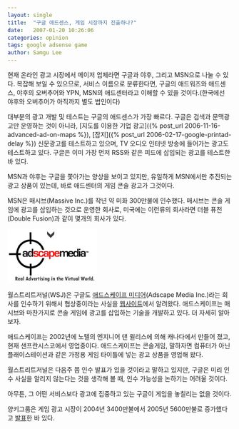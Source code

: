 ```yaml
---
layout: single
title:  "구글 애드센스, 게임 시장까지 진출하나?"
date:   2007-01-20 10:26:06
categories: opinion
tags: google adsense game
author: Samgu Lee
---
```

현재 온라인 광고 시장에서 메이저 업체라면 구글과 야후, 그리고 MSN으로 나눌 수 있다. 복잡해 보일 수 있으므로, 서비스 이름으로 분류한다면, 구글의 애드워즈와 애드센스, 야후의 오버추어와 YPN, MSN의 애드센터라고 이해할 수 있을 것이다.(한국에선 야후와 오버추어가 아직까지 별도 법인이다)

대부분의 광고 개발 및 테스트는 구글의 애드센스가 가장 빠르다. 구글은 검색과 문맥광고만 운영하는 것이 아니라, [지도를 이용한 기업 광고]({% post_url 2006-11-16-advanced-ad-on-maps %}), [잡지]({% post_url 2006-02-17-google-printad-delay %}) 신문광고를 테스트하고 있으며, TV 오디오 인터넷 방송에 들어가는 광고도 테스트하고 있다. 구글은 이미 가장 먼저 RSS와 같은 피드에 삽입되는 광고를 테스트한 바 있다.

MSN과 야후는 구글을 쫓아가는 양상을 보이고 있지만, 유일하게 MSN에서만 추진되는 광고 상품이 있는데, 바로 애드센터의 게임 콘솔 광고가 그것이다.

MSN은 매시브(Massive Inc.)를 작년 약 미화 300만불에 인수했다. 매시브는 콘솔 게임에 광고를 삽입하는 것으로 운영한 회사로, 미국에는 이런류의 회사라면 더블 퓨전(Double Fusion)과 같이 몇개의 회사가 있다.

![애드스케이프 미디어](/assets/adscapemedia-logo.jpg)

월스트리트저널(WSJ)은 구글도 [애드스케이프 미디어](http://www.adscapemedia.com/)(Adscape Media Inc.)라는 회사를 인수하기 위해서 협상중이라는 사실을 [웹사이트](http://online.wsj.com/google_login.html?url=http%3A%2F%2Fonline.wsj.com%2Farticle%2FSB116925953126282366.html%3Fmod%3Dgooglenews_wsj)에서 알려왔다. 애드스케이프는 매시브와 마찬가지로 콘솔 게임에 광고를 삽입하는 기술을 개발하고 있다. 더 자세히 알아보자.

애드스케이프는 2002년에 노텔의 엔지니어 댄 윌리스에 의해 캐나다에서 만들어 졌고, 현재 샌프란시스코에서 영업중이다. 애드스케이프는 콘솔게임, 말하자면 컴퓨터가 아닌 플래이스테이션과 같은 가정용 게임 타이틀에 넣는 광고 상품을 영업해 왔다.

월스트리트저널은 다음주 쯤 인수 발표가 있을 것이라고 말하고 있지만, 구글은 미리 인수 사실을 알리지 않는다는 것을 생각해 볼 때, 인수 가능성을 논하기는 어려울 것이다.

아무튼, 그 어떤 서비스보다 광고에 집중하고 있는 구글이 게임을 놓칠리는 없을 것이다.

양키그룹은 게임 광고 시장이 2004년 3400만불에서 2005년 5600만불로 증가했다고 [발표](http://www.yankeegroup.com/pressReleaseDetail.do?actionType=getDetailPressRelease&ID=PressReleases/news_4172006_InGameAdvertising.htm)한 바 있다.
